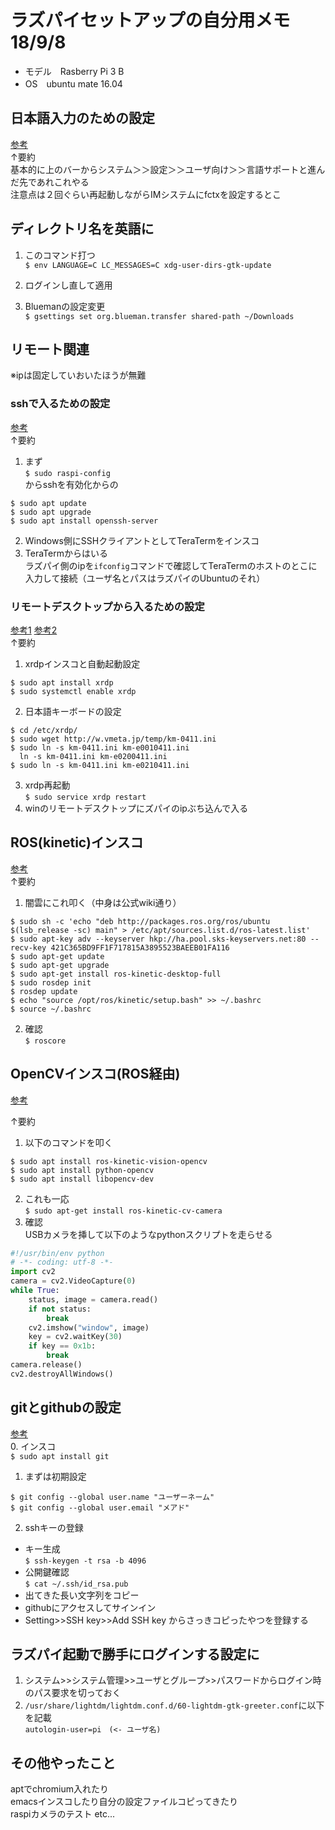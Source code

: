 # ラズパイセットアップの自分用メモ 18/9/8

  + モデル　Rasberry Pi 3 B  
  + OS　ubuntu mate 16.04  

## 日本語入力のための設定
[参考](https://deviceplus.jp/hobby/raspberrypi_entry_049/)  
↑要約  
基本的に上のバーからシステム＞＞設定＞＞ユーザ向け＞＞言語サポートと進んだ先であれこれやる  
注意点は２回ぐらい再起動しながらIMシステムにfctxを設定するとこ  

## ディレクトリ名を英語に  
1. このコマンド打つ  
`$ env LANGUAGE=C LC_MESSAGES=C xdg-user-dirs-gtk-update`

2. ログインし直して適用

3. Bluemanの設定変更  
`$ gsettings set org.blueman.transfer shared-path ~/Downloads`

## リモート関連
※ipは固定していおいたほうが無難  

### sshで入るための設定
[参考](https://s2jp.com/2014/01/raspberry-pi-ssh/)  
↑要約  
1. まず  
`$ sudo raspi-config`  
からsshを有効化からの  
```
$ sudo apt update
$ sudo apt upgrade
$ sudo apt install openssh-server
```
2. Windows側にSSHクライアントとしてTeraTermをインスコ  
3. TeraTermからはいる  
ラズパイ側のipを`ifconfig`コマンドで確認してTeraTermのホストのとこに入力して接続（ユーザ名とパスはラズパイのUbuntuのそれ）  

### リモートデスクトップから入るための設定
[参考1](https://qiita.com/sasayabaku/items/ff96f700d2b65fdf085e)
[参考2](https://qiita.com/t114/items/bfac508504b9a6b7570d)  
↑要約  
1. xrdpインスコと自動起動設定  
```
$ sudo apt install xrdp
$ sudo systemctl enable xrdp
```
2. 日本語キーボードの設定  
```
$ cd /etc/xrdp/
$ sudo wget http://w.vmeta.jp/temp/km-0411.ini
$ sudo ln -s km-0411.ini km-e0010411.ini
  ln -s km-0411.ini km-e0200411.ini
$ sudo ln -s km-0411.ini km-e0210411.ini
```
3. xrdp再起動  
`$ sudo service xrdp restart`  
4. winのリモートデスクトップにズパイのipぶち込んで入る  

## ROS(kinetic)インスコ
[参考](http://ai-coordinator.jp/ubuntu-mate-ros)  
↑要約  
1. 闇雲にこれ叩く（中身は公式wiki通り）  
```
$ sudo sh -c 'echo "deb http://packages.ros.org/ros/ubuntu $(lsb_release -sc) main" > /etc/apt/sources.list.d/ros-latest.list'  
$ sudo apt-key adv --keyserver hkp://ha.pool.sks-keyservers.net:80 --recv-key 421C365BD9FF1F717815A3895523BAEEB01FA116
$ sudo apt-get update
$ sudo apt-get upgrade
$ sudo apt-get install ros-kinetic-desktop-full
$ sudo rosdep init
$ rosdep update
$ echo "source /opt/ros/kinetic/setup.bash" >> ~/.bashrc
$ source ~/.bashrc
```
2. 確認  
`$ roscore`

## OpenCVインスコ(ROS経由)
[参考](https://gbiggs.github.io/ros_moveit_rsj_tutorial/image_processing_and_opencv.html)  

↑要約  
1. 以下のコマンドを叩く  
```
$ sudo apt install ros-kinetic-vision-opencv
$ sudo apt install python-opencv
$ sudo apt install libopencv-dev
```
2. これも一応  
`$ sudo apt-get install ros-kinetic-cv-camera`  
3. 確認  
USBカメラを挿して以下のようなpythonスクリプトを走らせる  
```python
#!/usr/bin/env python
# -*- coding: utf-8 -*-  
import cv2  
camera = cv2.VideoCapture(0)  
while True:  
    status, image = camera.read()  
    if not status:  
        break  
    cv2.imshow("window", image)  
    key = cv2.waitKey(30)  
    if key == 0x1b:  
        break  
camera.release()  
cv2.destroyAllWindows()  
```

## gitとgithubの設定
[参考](https://qiita.com/0ta2/items/25c27d447378b13a1ac3)  
0. インスコ  
`$ sudo apt install git`  
1. まずは初期設定  
```
$ git config --global user.name "ユーザーネーム"
$ git config --global user.email "メアド"
```
2. sshキーの登録  
 - キー生成  
`$ ssh-keygen -t rsa -b 4096`  
 - 公開鍵確認  
 `$ cat ~/.ssh/id_rsa.pub`  
 - 出てきた長い文字列をコピー  
 - githubにアクセスしてサインイン
 - Setting>>SSH key>>Add SSH key からさっきコピったやつを登録する

## ラズパイ起動で勝手にログインする設定に
1. システム>>システム管理>>ユーザとグループ>>パスワードからログイン時のパス要求を切っておく  
2. `/usr/share/lightdm/lightdm.conf.d/60-lightdm-gtk-greeter.conf`に以下を記載  
`autologin-user=pi　(<- ユーザ名)`  

## その他やったこと
aptでchromium入れたり  
emacsインスコしたり自分の設定ファイルコピってきたり  
raspiカメラのテスト
etc...
